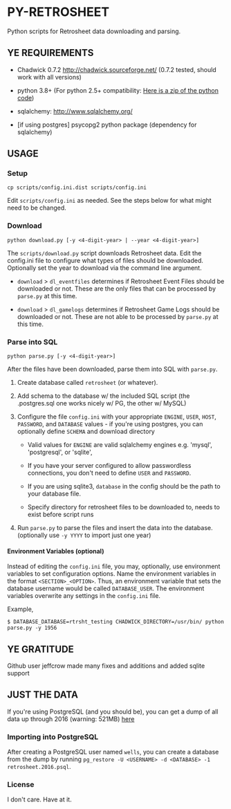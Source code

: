 PY-RETROSHEET
=============

Python scripts for Retrosheet data downloading and parsing.

YE REQUIREMENTS
---------------

- Chadwick 0.7.2 http://chadwick.sourceforge.net/ (0.7.2 tested, should work with all versions)

- python 3.8+ (For python 2.5+ compatibility: [Here is a zip of the python code](https://github.com/MatthewMaginniss/py-retrosheet/releases/tag/python-v2.5%2B))

- sqlalchemy: http://www.sqlalchemy.org/

- [if using postgres] psycopg2 python package (dependency for sqlalchemy)

USAGE
-----

### Setup

    cp scripts/config.ini.dist scripts/config.ini

Edit `scripts/config.ini` as needed.  See the steps below for what might need to be changed.

### Download

    python download.py [-y <4-digit-year> | --year <4-digit-year>]

The `scripts/download.py` script downloads Retrosheet data. Edit the config.ini file to configure what types of files should be downloaded. Optionally set the year to download via the command line argument.

- `download` > `dl_eventfiles` determines if Retrosheet Event Files should be downloaded or not. These are the only files that can be processed by `parse.py` at this time.

- `download` > `dl_gamelogs` determines if Retrosheet Game Logs should be downloaded or not. These are not able to be processed by `parse.py` at this time.

### Parse into SQL

    python parse.py [-y <4-digit-year>]

After the files have been downloaded, parse them into SQL with `parse.py`.

1. Create database called `retrosheet` (or whatever).

2. Add schema to the database w/ the included SQL script (the .postgres.sql one works nicely w/ PG, the other w/ MySQL)

3. Configure the file `config.ini` with your appropriate `ENGINE`, `USER`, `HOST`, `PASSWORD`, and `DATABASE` values - if you're using postgres, you can optionally define `SCHEMA` and download directory

    - Valid values for `ENGINE` are valid sqlalchemy engines e.g. 'mysql', 'postgresql', or 'sqlite',

    - If you have your server configured to allow passwordless connections, you don't need to define `USER` and `PASSWORD`.

    - If you are using sqlite3, `database` in the config should be the path to your database file.

    - Specify directory for retrosheet files to be downloaded to, needs to exist before script runs

5. Run `parse.py` to parse the files and insert the data into the database. (optionally use `-y YYYY` to import just one year)

#### Environment Variables (optional)

Instead of editing the `config.ini` file, you may, optionally, use environment variables to set configuration options. Name the environment variables in the format `<SECTION>_<OPTION>`. Thus, an environment variable that sets the database username would be called `DATABASE_USER`. The environment variables overwrite any settings in the `config.ini` file.

Example,

    $ DATABASE_DATABASE=rtrsht_testing CHADWICK_DIRECTORY=/usr/bin/ python parse.py -y 1956


YE GRATITUDE
------------

Github user jeffcrow made many fixes and additions and added sqlite support

JUST THE DATA
-------------

If you're using PostgreSQL (and you should be), you can get a dump of all data up through 2016 (warning: 521MB) [here](https://www.dropbox.com/s/kg01np4ev3u2jsx/retrosheet.2016.psql?dl=0)

### Importing into PostgreSQL
After creating a PostgreSQL user named `wells`, you can create a database from the dump by running `pg_restore -U <USERNAME> -d <DATABASE> -1 retrosheet.2016.psql`.

### License

I don't care. Have at it.
